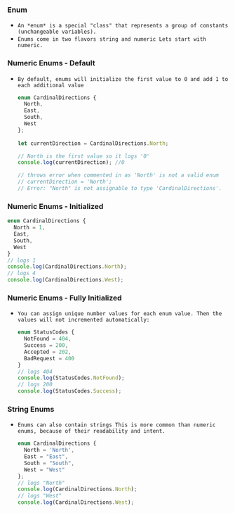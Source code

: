 ### Enum

- `An *enum* is a special "class" that represents a group of constants (unchangeable variables).`
- `Enums come in two flavors string and numeric Lets start with numeric.`



### Numeric Enums - Default

- `By default, enums will initialize the first value to 0 and add 1 to each additional value`

  ```js
  enum CardinalDirections {
    North,
    East,
    South,
    West
  };
              
  let currentDirection = CardinalDirections.North;
  
  // North is the first value so it logs '0'
  console.log(currentDirection); //0
  
  // throws error when commented in as 'North' is not a valid enum
  // currentDirection = 'North'; 
  // Error: "North" is not assignable to type 'CardinalDirections'.
  ```

  

### Numeric Enums - Initialized

```js
enum CardinalDirections {
  North = 1,
  East,
  South,
  West
}
// logs 1
console.log(CardinalDirections.North);
// logs 4
console.log(CardinalDirections.West);
```



### Numeric Enums - Fully Initialized

- `You can assign unique number values for each enum value. Then the values will not incremented automatically:`

  ```js
  enum StatusCodes {
    NotFound = 404,
    Success = 200,
    Accepted = 202,
    BadRequest = 400
  }
  // logs 404
  console.log(StatusCodes.NotFound);
  // logs 200
  console.log(StatusCodes.Success);
  ```



### String Enums

- `Enums can also contain strings This is more common than numeric enums, because of their readability and intent.`

  ```js
  enum CardinalDirections {
    North = 'North',
    East = "East",
    South = "South",
    West = "West"
  };
  // logs "North"
  console.log(CardinalDirections.North);
  // logs "West"
  console.log(CardinalDirections.West);
  ```

  